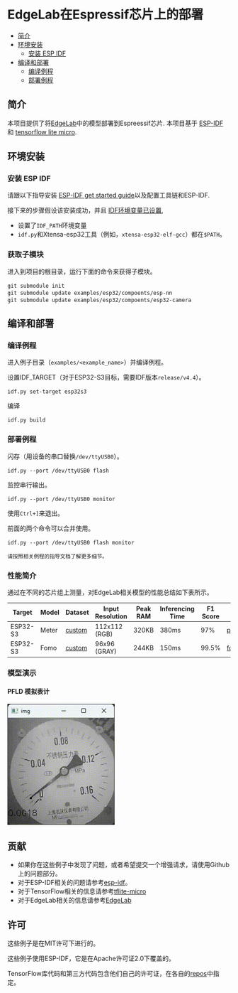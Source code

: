 # EdgeLab在Espressif芯片上的部署

- [简介](#简介)
- [环境安装](#环境安装)
  * [安装 ESP IDF](#安装-esp-idf)
- [编译和部署](#编译和部署)
  * [编译例程](#编译例程)
  * [部署例程](#部署例程)

## 简介

本项目提供了将[EdgeLab](https://github.com/Seeed-Studio/Edgelab/)中的模型部署到Espreessif芯片. 本项目基于 [ESP-IDF](https://github.com/espressif/esp-idf) 和 [tensorflow lite micro](https://github.com/tensorflow/tflite-micro). 


## 环境安装

### 安装 ESP IDF

请跟以下指导安装 [ESP-IDF get started guide](https://docs.espressif.com/projects/esp-idf/en/latest/get-started/index.html)以及配置工具链和ESP-IDF.


接下来的步骤假设该安装成功，并且
[IDF环境变量已设置](https://docs.espressif.com/projects/esp-idf/en/latest/get-started/index.html#step-4-set-up-the-environment-variables),
* 设置了`IDF_PATH`环境变量
* `idf.py`和Xtensa-esp32工具（例如，`xtensa-esp32-elf-gcc`）都在`$PATH`。

### 获取子模块

进入到项目的根目录，运行下面的命令来获得子模块。

```
git submodule init
git submodule update examples/esp32/compoents/esp-nn
git submodule update examples/esp32/compoents/esp32-camera
```


## 编译和部署

### 编译例程

进入例子目录（`examples/<example_name>`）并编译例程。

设置IDF_TARGET（对于ESP32-S3目标，需要IDF版本`release/v4.4`）。

```
idf.py set-target esp32s3
```

编译

```
idf.py build
```

### 部署例程

闪存（用设备的串口替换`/dev/ttyUSB0`）。
```
idf.py --port /dev/ttyUSB0 flash
```

监控串行输出。
```
idf.py --port /dev/ttyUSB0 monitor
```

使用`Ctrl+]`来退出。

前面的两个命令可以合并使用。
```
idf.py --port /dev/ttyUSB0 flash monitor
```

```{tips}
请按照相关例程的指导文档了解更多细节。
```


### 性能简介

通过在不同的芯片组上测量，对EdgeLab相关模型的性能总结如下表所示。

| Target | Model | Dataset | Input Resolution | Peak RAM |Inferencing  Time | F1 Score|Link|
| ---- | -----| ---| ---| -----------| --------| --------| --------|
| ESP32-S3 |          Meter         | [custom](https://files.seeedstudio.com/wiki/Edgelab/meter.zip)|112x112 (RGB)| 320KB |     380ms    |  97% |[pfld_meter_int8.tflite](../_static/esp32/model_zoo/pfld_meter_int8.tflite)|
| ESP32-S3  |          Fomo          | [custom]()|96x96 (GRAY)| 244KB |    150ms    |  99.5%|[fomo_int8.tflite](../_static/esp32/model_zoo/fomo_int8.tflite)|
### 模型演示

#### PFLD 模拟表计
![meter_reading](../_static/esp32/images/meter_reading.gif)

## 贡献
- 如果你在这些例子中发现了问题，或者希望提交一个增强请求，请使用Github上的问题部分。
- 对于ESP-IDF相关的问题请参考[esp-idf](https://github.com/espressif/esp-idf)。
- 对于TensorFlow相关的信息请参考[tflite-micro](https://github.com/tensorflow/tflite-micro)
- 对于EdgeLab相关的信息请参考[EdgeLab](https://github.com/Seeed-Studio/Edgelab/)

## 许可

这些例子是在MIT许可下进行的。

这些例子使用ESP-IDF，它是在Apache许可证2.0下覆盖的。

TensorFlow库代码和第三方代码包含他们自己的许可证，在各自的[repos](https://github.com/tensorflow/tflite-micro)中指定。
